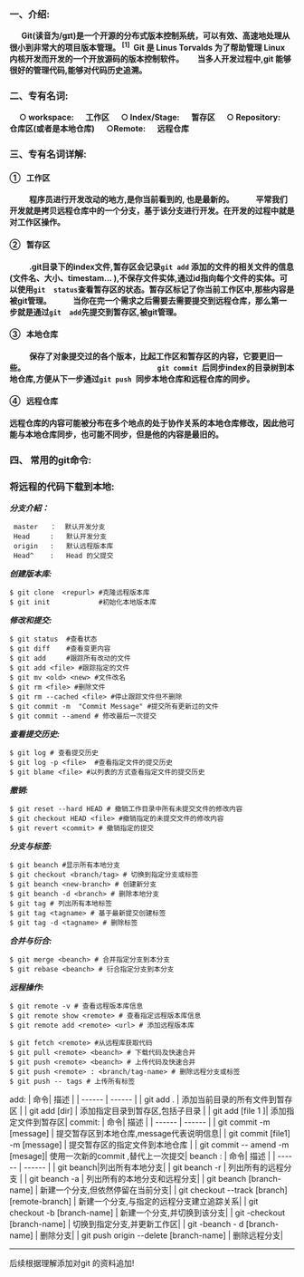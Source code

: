 ### 一、介绍:
**&ensp;&ensp;&ensp;Git(读音为/gɪt)是一个开源的分布式版本控制系统，可以有效、高速地处理从很小到非常大的项目版本管理。<sup> [1]</sup>  Git 是 Linus Torvalds 为了帮助管理 Linux 内核开发而开发的一个开放源码的版本控制软件。
&ensp;&ensp;&ensp;当多人开发过程中,git 能够很好的管理代码,能够对代码历史追溯。**

### 二、专有名词:
**&ensp;&ensp; ○ workspace: &ensp;&ensp; 工作区
&ensp;&ensp; ○ Index/Stage: &ensp;&ensp; 暂存区
&ensp;&ensp; ○ Repository: &ensp;&ensp; 仓库区(或者是本地仓库)
&ensp;&ensp; ○Remote: &ensp;&ensp; 远程仓库**

### 三、专有名词详解:
#### ①&ensp; 工作区
**&ensp;&ensp; &ensp;&ensp; 程序员进行开发改动的地方,是你当前看到的, 也是最新的。**
**&ensp;&ensp; &ensp;&ensp; 平常我们开发就是拷贝远程仓库中的一个分支，基于该分支进行开发。在开发的过程中就是对工作区操作。**
#### ②&ensp; 暂存区
**&ensp;&ensp; &ensp;&ensp; .git目录下的index文件,暂存区会记录``` git add ``` 添加的文件的相关文件的信息(文件名、大小、timestam... ),不保存文件实体,通过id指向每个文件的实体。可以使用``` git  status ```查看暂存区的状态。暂存区标记了你当前工作区中,那些内容是被git管理。**
**&ensp;&ensp; &ensp;&ensp; 当你在完一个需求之后需要去需要提交到远程仓库，那么第一步就是通过``` git  add ```先提交到暂存区,被git管理。**

#### ③&ensp; 本地仓库
**&ensp;&ensp; &ensp;&ensp; 保存了对象提交过的各个版本，比起工作区和暂存区的内容，它要更旧一些。&ensp;&ensp; &ensp;&ensp;&ensp;&ensp; &ensp;&ensp;&ensp;&ensp; &ensp;&ensp;&ensp;&ensp; &ensp;&ensp;&ensp;&ensp; &ensp;&ensp;&ensp;&ensp; &ensp;&ensp;&ensp;&ensp; &ensp;&ensp;&ensp;&ensp;```git commit ```后同步index的目录树到本地仓库,方便从下一步通过``` git push  ```同步本地仓库和远程仓库的同步。**

#### ④&ensp; 远程仓库
**远程仓库的内容可能被分布在多个地点的处于协作关系的本地仓库修改，因此他可能与本地仓库同步，也可能不同步，但是他的内容是最旧的。**

### 四、 常用的git命令:
### 将远程的代码下载到本地:
***分支介紹：***
```
 master   ：  默认开发分支
 Head     :   默认开发分支
 origin   :   默认远程版本库
 Head^    :   Head 的父提交
```
***创建版本库:***
```
$ git clone  <repurl> #克隆远程版本库
$ git init            #初始化本地版本库
```
***修改和提交:***
```
$ git status  #查看状态
$ git diff    #查看变更内容
$ git add     #跟踪所有改动的文件
$ git add <file> #跟踪指定的文件
$ git mv <old> <new> #文件改名
$ git rm <file> #删除文件
$ git rm --cached <file> #停止跟踪文件但不删除
$ git commit -m  "Commit Message" #提交所有更新过的文件
$ git commit --amend # 修改最后一次提交
```
***查看提交历史:***
```
$ git log # 查看提交历史
$ git log -p <file>  #查看指定文件的提交历史
$ git blame <file> #以列表的方式查看指定文件的提交历史

```
***撤销:***
```
$ git reset --hard HEAD # 撤销工作目录中所有未提交文件的修改内容
$ git checkout HEAD <file> #撤销指定的未提交文件的修改内容
$ git revert <commit> # 撤销指定的提交
```
***分支与标签:***
```
$ git beanch #显示所有本地分支
$ git checkout <branch/tag> # 切换到指定分支或标签
$ git beanch <new-branch> # 创建新分支
$ git beanch -d <branch> # 删除本地分支
$ git tag # 列出所有本地标签
$ git tag <tagname> # 基于最新提交创建标签
$ git tag -d <tagname> # 删除标签
```
***合并与衍合:***
```
$ git merge <beanch> # 合并指定分支到本分支
$ git rebase <beanch> # 衍合指定分支到本分支

```
***远程操作:***
```
$ git remote -v # 查看远程版本库信息
$ git remote show <remote> # 查看指定远程版本库信息
$ git remote add <remote> <url> # 添加远程版本库

$ git fetch <remote> #从远程库获取代码
$ git pull <remote> <beanch> # 下载代码及快速合并
$ git push <remote> <beanch> # 上传代码及快速合并
$ git push <remote> : <branch/tag-name> # 删除远程分支或标签
$ git push -- tags # 上传所有标签

```
add:
| 命令| 描述  |
| ------ | ------  |
|  git add . | 添加当前目录的所有文件到暂存区 |
| git add [dir] | 添加指定目录到暂存区,包括子目录 |
| git add [file 1 ]| 添加指定文件到暂存区|
commit:
| 命令| 描述  |
| ------ | ------  |
|  git commit -m [message] | 提交暂存区到本地仓库,message代表说明信息|
| git commit [file1] -m [message] | 提交暂存区的指定文件到本地仓库 |
| git commit  -- amend -m [mesage]| 使用一次新的commit ,替代上一次提交|
beanch :
| 命令| 描述  |
| ------ | ------  |
|  git beanch|列出所有本地分支|
|  git beanch -r | 列出所有的远程分支 |
|  git beanch -a | 列出所有的本地分支和远程分支|
|  git beanch [branch-name] | 新建一个分支,但依然停留在当前分支|
|  git checkout --track [branch][remote-branch] | 新建一个分支,与指定的远程分支建立追踪关系|
|  git checkout -b  [branch-name]  | 新建一个分支,并切换到该分支|
|  git -checkout   [branch-name]  | 切换到指定分支,并更新工作区|
|  git -beanch  - d [branch-name]  | 删除分支|
|  git push origin --delete  [branch-name]  | 删除远程分支|
*****
后续根据理解添加对git 的资料追加!